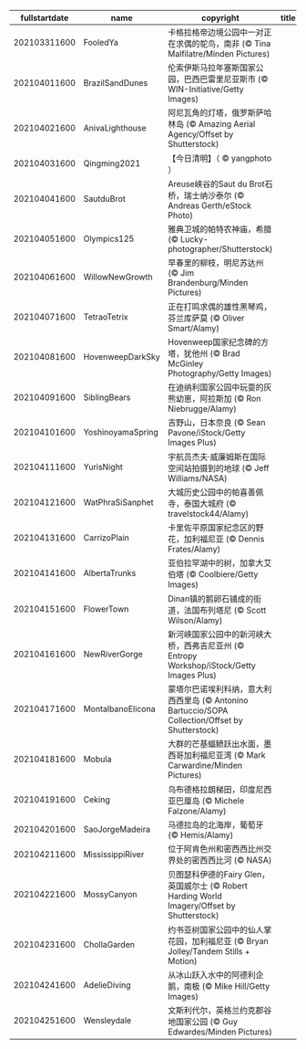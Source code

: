 |fullstartdate|name|copyright|title|image|
|--|--|--|--|--|
202103311600|FooledYa|卡格拉格帝边境公园中一对正在求偶的鸵鸟，南非 (© Tina Malfilatre/Minden Pictures)||![](/zh-CN/2021/04/202103311600FooledYa.jpg)|
202104011600|BrazilSandDunes|伦索伊斯马拉年塞斯国家公园，巴西巴雷里尼亚斯市 (© WIN-Initiative/Getty Images)||![](/zh-CN/2021/04/202104011600BrazilSandDunes.jpg)|
202104021600|AnivaLighthouse|阿尼瓦角的灯塔，俄罗斯萨哈林岛 (© Amazing Aerial Agency/Offset by Shutterstock)||![](/zh-CN/2021/04/202104021600AnivaLighthouse.jpg)|
202104031600|Qingming2021|【今日清明】（ © yangphoto ）||![](/zh-CN/2021/04/202104031600Qingming2021.jpg)|
202104041600|SautduBrot|Areuse峡谷的Saut du Brot石桥，瑞士纳沙泰尔 (© Andreas Gerth/eStock Photo)||![](/zh-CN/2021/04/202104041600SautduBrot.jpg)|
202104051600|Olympics125|雅典卫城的帕特农神庙，希腊 (© Lucky-photographer/Shutterstock)||![](/zh-CN/2021/04/202104051600Olympics125.jpg)|
202104061600|WillowNewGrowth|早春里的柳枝，明尼苏达州 (© Jim Brandenburg/Minden Pictures)||![](/zh-CN/2021/04/202104061600WillowNewGrowth.jpg)|
202104071600|TetraoTetrix|正在打鸣求偶的雄性黑琴鸡，芬兰库萨莫 (© Oliver Smart/Alamy)||![](/zh-CN/2021/04/202104071600TetraoTetrix.jpg)|
202104081600|HovenweepDarkSky|Hovenweep国家纪念碑的方塔，犹他州 (© Brad McGinley Photography/Getty Images)||![](/zh-CN/2021/04/202104081600HovenweepDarkSky.jpg)|
202104091600|SiblingBears|在迪纳利国家公园中玩耍的灰熊幼崽，阿拉斯加  (© Ron Niebrugge/Alamy)||![](/zh-CN/2021/04/202104091600SiblingBears.jpg)|
202104101600|YoshinoyamaSpring|吉野山，日本奈良 (© Sean Pavone/iStock/Getty Images Plus)||![](/zh-CN/2021/04/202104101600YoshinoyamaSpring.jpg)|
202104111600|YurisNight|宇航员杰夫·威廉姆斯在国际空间站拍摄到的地球 (© Jeff Williams/NASA)||![](/zh-CN/2021/04/202104111600YurisNight.jpg)|
202104121600|WatPhraSiSanphet|大城历史公园中的帕喜善佩寺，泰国大城府 (© travelstock44/Alamy)||![](/zh-CN/2021/04/202104121600WatPhraSiSanphet.jpg)|
202104131600|CarrizoPlain|卡里佐平原国家纪念区的野花，加利福尼亚 (© Dennis Frates/Alamy)||![](/zh-CN/2021/04/202104131600CarrizoPlain.jpg)|
202104141600|AlbertaTrunks|亚伯拉罕湖中的树，加拿大艾伯塔 (© Coolbiere/Getty Images)||![](/zh-CN/2021/04/202104141600AlbertaTrunks.jpg)|
202104151600|FlowerTown|Dinan镇的鹅卵石铺成的街道，法国布列塔尼 (© Scott Wilson/Alamy)||![](/zh-CN/2021/04/202104151600FlowerTown.jpg)|
202104161600|NewRiverGorge|新河峡国家公园中的新河峡大桥，西弗吉尼亚州 (© Entropy Workshop/iStock/Getty Images Plus)||![](/zh-CN/2021/04/202104161600NewRiverGorge.jpg)|
202104171600|MontalbanoElicona|蒙塔尔巴诺埃利科纳，意大利西西里岛 (© Antonino Bartuccio/SOPA Collection/Offset by Shutterstock)||![](/zh-CN/2021/04/202104171600MontalbanoElicona.jpg)|
202104181600|Mobula|大群的芒基蝠鲼跃出水面，墨西哥加利福尼亚湾 (© Mark Carwardine/Minden Pictures)||![](/zh-CN/2021/04/202104181600Mobula.jpg)|
202104191600|Ceking|乌布德格拉朗梯田，印度尼西亚巴厘岛 (© Michele Falzone/Alamy)||![](/zh-CN/2021/04/202104191600Ceking.jpg)|
202104201600|SaoJorgeMadeira|马德拉岛的北海岸，葡萄牙 (© Hemis/Alamy)||![](/zh-CN/2021/04/202104201600SaoJorgeMadeira.jpg)|
202104211600|MississippiRiver|位于阿肯色州和密西西比州交界处的密西西比河 (© NASA)||![](/zh-CN/2021/04/202104211600MississippiRiver.jpg)|
202104221600|MossyCanyon|贝图瑟科伊德的Fairy Glen，英国威尔士 (© Robert Harding World Imagery/Offset by Shutterstock)||![](/zh-CN/2021/04/202104221600MossyCanyon.jpg)|
202104231600|ChollaGarden|约书亚树国家公园中的仙人掌花园，加利福尼亚 (© Bryan Jolley/Tandem Stills + Motion)||![](/zh-CN/2021/04/202104231600ChollaGarden.jpg)|
202104241600|AdelieDiving|从冰山跃入水中的阿德利企鹅，南极 (© Mike Hill/Getty Images)||![](/zh-CN/2021/04/202104241600AdelieDiving.jpg)|
202104251600|Wensleydale|文斯利代尔，英格兰约克郡谷地国家公园 (© Guy Edwardes/Minden Pictures)||![](/zh-CN/2021/04/202104251600Wensleydale.jpg)|
